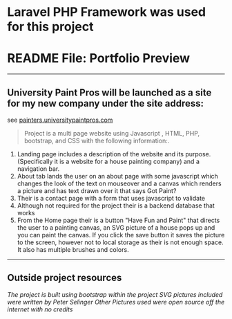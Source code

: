 # Laravel PHP Framework was used for this project
# README File: Portfolio Preview

----
## University Paint Pros will be launched as a site for my new company under the site address:
see [painters.universitypaintpros.com](http://painters.universitypaintpros.com/)


> Project is a multi page website using Javascript , HTML, PHP, bootstrap, and CSS with the following information:.

1. Landing page includes a description of the website and its purpose.(Specifically it is a website for a house painting company) and a navigation bar.
2. About tab lands the user on an about page with some javascript which changes the look of the text on mouseover and a canvas which renders a 
picture and has text drawn over it that says Got Paint?
3. Their is a contact page with a form that uses javascript to validate
4. Although not required for the project their is a backend database that works
5. From the Home page their is a button "Have Fun and Paint" that directs the user to a painting canvas, an SVG picture of a house pops 
up and you can paint the canvas.  If you click the save button it saves the picture to the screen, however not to local storage
as their is not enough space. It also has multiple brushes and colors.

 

----
## Outside project resources 
*The project is built using bootstrap within the project*
*SVG pictures included were written by Peter Selinger*
*Other Pictures used were open source off the internet with no credits*


